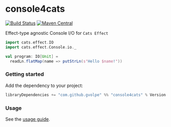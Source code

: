 console4cats
============

[![Build Status](https://travis-ci.org/gvolpe/console4cats.svg?branch=master)](https://travis-ci.org/gvolpe/console4cats)
[![Maven Central](https://img.shields.io/maven-central/v/com.github.gvolpe/console4cats_2.12.svg)](http://search.maven.org/#search%7Cga%7C1%7Cconsole4cats)

Effect-type agnostic Console I/O for `Cats Effect`

```scala
import cats.effect.IO
import cats.effect.Console.io._

val program: IO[Unit] =
  readLn.flatMap(name => putStrLn(s"Hello $name!"))
```

### Getting started

Add the dependency to your project:

```scala
libraryDependencies += "com.github.gvolpe" %% "console4cats" % Version
```

### Usage

See the [usage guide](https://gvolpe.github.io/console4cats/guide.html).
